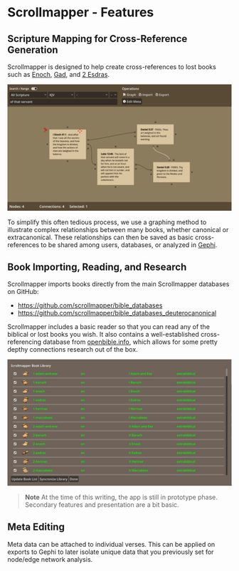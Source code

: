 # Scrollmapper - Features 

## Scripture Mapping for Cross-Reference Generation

Scrollmapper is designed to help create cross-references to lost books such as [Enoch](https://github.com/scrollmapper/bible_databases_deuterocanonical/blob/master/sources/en/1-enoch/1-enoch.md), [Gad](https://github.com/scrollmapper/bible_databases_deuterocanonical/blob/master/sources/en/gad-the-seer/gad-the-seer.md), and [2 Esdras](https://github.com/scrollmapper/bible_databases_deuterocanonical/blob/master/sources/en/2-esdras/2-esdras.md).

![Scrollmap](../images/scrollmap.png)

To simplify this often tedious process, we use a graphing method to illustrate complex relationships between many books, whether canonical or extracanonical. These relationships can then be saved as basic cross-references to be shared among users, databases, or analyzed in [Gephi](https://gephi.org/).


## Book Importing, Reading, and Research

Scrollmapper imports books directly from the main Scrollmapper databases on GitHub:

- https://github.com/scrollmapper/bible_databases
- https://github.com/scrollmapper/bible_databases_deuterocanonical

Scrollmapper includes a basic reader so that you can read any of the biblical or lost books you wish. It also contains a well-established cross-referencing database from [openbible.info](https://www.openbible.info/labs/cross-references/), which allows for some pretty depthy connections research out of the box. 

![Book List](../images/books-list.png)

> **Note** At the time of this writing, the app is still in prototype phase. Secondary features and presentation are a bit basic. 

## Meta Editing 

Meta data can be attached to individual verses. This can be applied on exports to Gephi to later isolate unique data that you previously set for node/edge network analysis. 